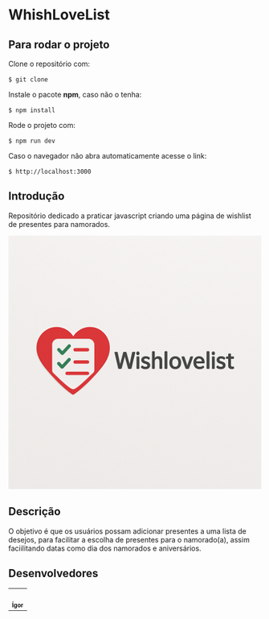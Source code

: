 # WhishLoveList

## Para rodar o projeto
Clone o repositório com:

````
$ git clone
````

Instale o pacote **npm**, caso não o tenha:

````
$ npm install
````

Rode o projeto com:

````
$ npm run dev
````
Caso o navegador não abra automaticamente acesse o link:

````
$ http://localhost:3000
````

## Introdução
Repositório dedicado a praticar javascript criando uma página de wishlist de presentes para namorados.

![Logo WhishLoveList](src/assets/images/logo.png)

## Descrição
O objetivo é que os usuários possam adicionar presentes a uma lista de desejos, para facilitar a escolha de presentes para o namorado(a), assim faciilitando datas como dia dos namorados e aniversários.

## Desenvolvedores

<table>
<tr>
    <td align="center">
        <a href="https://github.com/igorvdaniel"> <img style="border-radius: 50%;" src="https://github.com/igorvdaniel.png" width="100px;" alt=""/><br><sub><b>Ígor</b></sub></a><br>
    </td>
